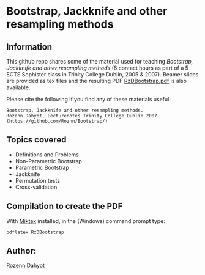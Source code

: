 # Bootstrap, Jackknife and other resampling methods 

## Information

This github repo shares some of the material used for teaching *Bootstrap, Jackknife and other resampling methods* 
(6 contact hours as part of a 5 ECTS Sophister class in Trinity College Dublin, 2005 & 2007).
Beamer slides are provided as tex files  and the resulting  PDF  [RzDBootstrap.pdf](RzDBootstrap.pdf) is also  available.

Please cite the following if you find any of these materials useful:

```
Bootstrap, Jackknife and other resampling methods.
Rozenn Dahyot, Lecturenotes Trinity College Dublin 2007. 
(https://github.com/Roznn/Bootstrap/)
```

## Topics covered

+ Definitions and Problems
+  Non-Parametric Bootstrap
+  Parametric Bootstrap
+ Jackknife
+ Permutation tests
+ Cross-validation

## Compilation to create the PDF

With [Miktex](https://miktex.org/) installed, in the (Windows) command prompt type:

```
pdflatex RzDBootstrap
```

## Author: 
[Rozenn Dahyot](https://twitter.com/RDahyot)
